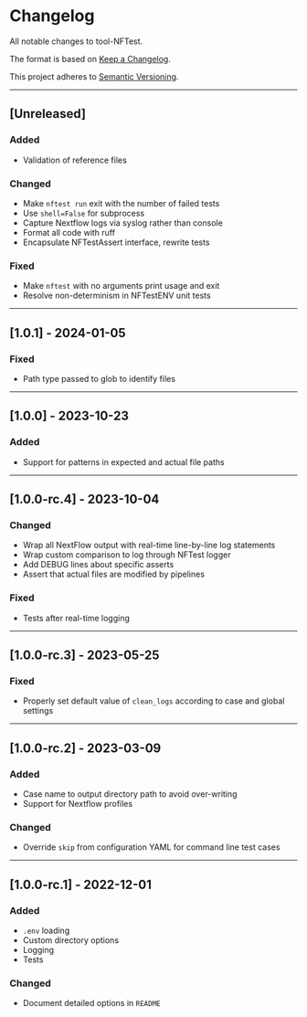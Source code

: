 # Changelog
All notable changes to tool-NFTest.

The format is based on [Keep a Changelog](https://keepachangelog.com/en/1.0.0/).

This project adheres to [Semantic Versioning](https://semver.org/spec/v2.0.0.html).

---

## [Unreleased]
### Added
- Validation of reference files

### Changed
- Make `nftest run` exit with the number of failed tests
- Use `shell=False` for subprocess
- Capture Nextflow logs via syslog rather than console
- Format all code with ruff
- Encapsulate NFTestAssert interface, rewrite tests

### Fixed
- Make `nftest` with no arguments print usage and exit
- Resolve non-determinism in NFTestENV unit tests

---

## [1.0.1] - 2024-01-05
### Fixed
- Path type passed to glob to identify files

---

## [1.0.0] - 2023-10-23
### Added
- Support for patterns in expected and actual file paths

---

## [1.0.0-rc.4] - 2023-10-04
### Changed
- Wrap all NextFlow output with real-time line-by-line log statements
- Wrap custom comparison to log through NFTest logger
- Add DEBUG lines about specific asserts
- Assert that actual files are modified by pipelines

### Fixed
- Tests after real-time logging

---

## [1.0.0-rc.3] - 2023-05-25
### Fixed
- Properly set default value of `clean_logs` according to case and global settings

---

## [1.0.0-rc.2] - 2023-03-09
### Added
- Case name to output directory path to avoid over-writing
- Support for Nextflow profiles
### Changed
- Override `skip` from configuration YAML for command line test cases

---

## [1.0.0-rc.1] - 2022-12-01
### Added
- `.env` loading
- Custom directory options
- Logging
- Tests
### Changed
- Document detailed options in `README`
